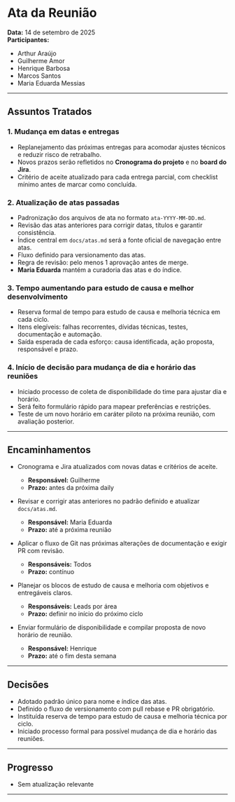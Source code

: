 # Ata da Reunião

**Data:** 14 de setembro de 2025  
**Participantes:**  
- Arthur Araújo  
- Guilherme Amor  
- Henrique Barbosa  
- Marcos Santos  
- Maria Eduarda Messias  

---

## Assuntos Tratados

### 1. Mudança em datas e entregas
- Replanejamento das próximas entregas para acomodar ajustes técnicos e reduzir risco de retrabalho.  
- Novos prazos serão refletidos no **Cronograma do projeto** e no **board do Jira**.  
- Critério de aceite atualizado para cada entrega parcial, com checklist mínimo antes de marcar como concluída.  

### 2. Atualização de atas passadas
- Padronização dos arquivos de ata no formato `ata-YYYY-MM-DD.md`.  
- Revisão das atas anteriores para corrigir datas, títulos e garantir consistência.  
- Índice central em `docs/atas.md` será a fonte oficial de navegação entre atas.  
- Fluxo definido para versionamento das atas.  
- Regra de revisão: pelo menos 1 aprovação antes de merge.  
- **Maria Eduarda** mantém a curadoria das atas e do índice.  

### 3. Tempo aumentando para estudo de causa e melhor desenvolvimento
- Reserva formal de tempo para estudo de causa e melhoria técnica em cada ciclo.  
- Itens elegíveis: falhas recorrentes, dívidas técnicas, testes, documentação e automação.  
- Saída esperada de cada esforço: causa identificada, ação proposta, responsável e prazo.  

### 4. Início de decisão para mudança de dia e horário das reuniões
- Iniciado processo de coleta de disponibilidade do time para ajustar dia e horário.  
- Será feito formulário rápido para mapear preferências e restrições.  
- Teste de um novo horário em caráter piloto na próxima reunião, com avaliação posterior.  

---

## Encaminhamentos
- Cronograma e Jira atualizados com novas datas e critérios de aceite.  
  - **Responsável:** Guilherme  
  - **Prazo:** antes da próxima daily  

- Revisar e corrigir atas anteriores no padrão definido e atualizar `docs/atas.md`.  
  - **Responsável:** Maria Eduarda  
  - **Prazo:** até a próxima reunião  

- Aplicar o fluxo de Git nas próximas alterações de documentação e exigir PR com revisão.  
  - **Responsáveis:** Todos  
  - **Prazo:** contínuo  

- Planejar os blocos de estudo de causa e melhoria com objetivos e entregáveis claros.  
  - **Responsáveis:** Leads por área  
  - **Prazo:** definir no início do próximo ciclo  

- Enviar formulário de disponibilidade e compilar proposta de novo horário de reunião.  
  - **Responsável:** Henrique  
  - **Prazo:** até o fim desta semana  

---

## Decisões
- Adotado padrão único para nome e índice das atas.  
- Definido o fluxo de versionamento com pull rebase e PR obrigatório.  
- Instituída reserva de tempo para estudo de causa e melhoria técnica por ciclo.  
- Iniciado processo formal para possível mudança de dia e horário das reuniões.  

---

## Progresso
- Sem atualização relevante 
----------------------------------------------------------------------------------------------------------------------------------------